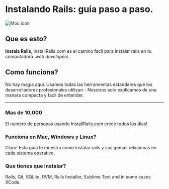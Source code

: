 # Instalando Rails: guia paso a paso.

![Mou icon](http://pragdave.pragprog.com/photos/uncategorized/2007/05/20/rails_logo_heart.png)



## Que es esto?

**Instala Rails**, InstallRails.com es el camino facil para instalar rails en tu computadora. *web developers*.

## Como funciona?

No hay magia aqui. Usamos todas las herramientas estandares que los desarrolladores profesionales utilizan - Nosotros solo explicamos de una manera compacta y facil de entender.

---
### Mas de 10,000 

El numero de personas usando InstallRails.com crece todos los dias!

### Funciona en Mac, Windows y Linux?

Claro! Esta guia te muestra como instalar rails y sus gemas relacionas en cada sistema operativo.

### Que tienes que instalar?

Rails, Git, SQLite, RVM, Rails Installer, Sublime Text and in some cases XCode.
